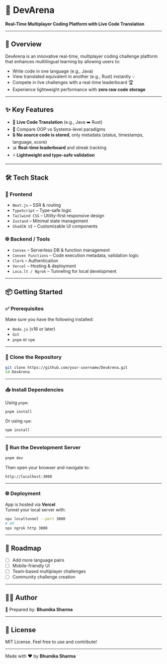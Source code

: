 # 🚀 DevArena

**Real-Time Multiplayer Coding Platform with Live Code Translation**

---

## 📖 Overview

DevArena is an innovative real-time, multiplayer coding challenge platform that enhances multilingual learning by allowing users to:

- Write code in one language (e.g., Java)
- View translated equivalent in another (e.g., Rust) instantly 💡
- Compete in live challenges with a real-time leaderboard 🏆
- Experience lightweight performance with **zero raw code storage**

---

## ✨ Key Features

- 🔄 **Live Code Translation** (e.g., Java ➡️ Rust)
- 💬 Compare OOP vs Systems-level paradigms
- 🔒 **No source code is stored**, only metadata (status, timestamps, language, score)
- 📊 **Real-time leaderboard** and streak tracking
- ⚡ **Lightweight and type-safe validation**

---

## 🛠 Tech Stack

### 🧩 Frontend
- `Next.js` – SSR & routing  
- `TypeScript` – Type-safe logic  
- `Tailwind CSS` – Utility-first responsive design  
- `Zustand` – Minimal state management  
- `ShadCN UI` – Customizable UI components  

### 🌐 Backend / Tools
- `Convex` – Serverless DB & function management  
- `Convex Functions` – Code execution metadata, validation logic  
- `Clerk` – Authentication  
- `Vercel` – Hosting & deployment  
- `Loca.lt / Ngrok` – Tunneling for local development  

---

## 📦 Getting Started

### ✅ Prerequisites

Make sure you have the following installed:

- `Node.js` (v16 or later)
- `Git`
- `pnpm` or `npm`

---

### 🔄 Clone the Repository

```bash
git clone https://github.com/your-username/DevArena.git
cd DevArena
```

---

### 📥 Install Dependencies

Using `pnpm`:

```bash
pnpm install
```

Or using `npm`:

```bash
npm install
```

---

### 🚀 Run the Development Server

```bash
pnpm dev
```

Then open your browser and navigate to:

```
http://localhost:3000
```

---

### 🌐 Deployment

App is hosted via **Vercel**  
Tunnel your local server with:

```bash
npx localtunnel --port 3000
# OR
npx ngrok http 3000
```

---

## 📣 Roadmap

- [ ] Add more language pairs
- [ ] Mobile-friendly UI
- [ ] Team-based multiplayer challenges
- [ ] Community challenge creation

---

## 🧑‍💼 Author

📌 Prepared by: **Bhumika Sharma**  


---

## 📄 License

MIT License. Feel free to use and contribute!

---

Made with ❤️ by **Bhumika Sharma**




